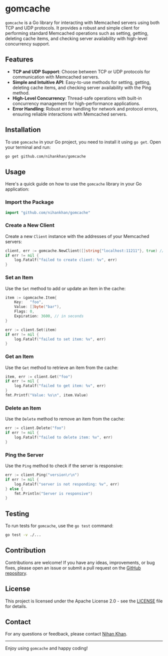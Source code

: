 # gomcache

`gomcache` is a Go library for interacting with Memcached servers using both TCP and UDP protocols. It provides a robust and simple client for performing standard Memcached operations such as setting, getting, deleting cache items, and checking server availability with high-level concurrency support.

## Features

- **TCP and UDP Support**: Choose between TCP or UDP protocols for communication with Memcached servers.
- **Simple and Intuitive API**: Easy-to-use methods for setting, getting, deleting cache items, and checking server availability with the Ping method.
- **High-Level Concurrency**: Thread-safe operations with built-in concurrency management for high-performance applications.
- **Error Handling**: Robust error handling for network and protocol errors, ensuring reliable interactions with Memcached servers.

## Installation

To use `gomcache` in your Go project, you need to install it using `go get`. Open your terminal and run:

```bash
go get github.com/nihankhan/gomcache
```

## Usage

Here's a quick guide on how to use the `gomcache` library in your Go application:

### Import the Package

```go
import "github.com/nihankhan/gomcache"
```

### Create a New Client

Create a new `Client` instance with the addresses of your Memcached servers:

```go
client, err := gomcache.NewClient([]string{"localhost:11211"}, true) // If false disable UDP or true Enable UDP
if err != nil {
    log.Fatalf("failed to create client: %v", err)
}
```

### Set an Item

Use the `Set` method to add or update an item in the cache:

```go
item := &gomcache.Item{
    Key:   "foo",
    Value: []byte("bar"),
    Flags: 0,
    Expiration: 3600, // in seconds
}

err := client.Set(item)
if err != nil {
    log.Fatalf("failed to set item: %v", err)
}
```

### Get an Item

Use the `Get` method to retrieve an item from the cache:

```go
item, err := client.Get("foo")
if err != nil {
    log.Fatalf("failed to get item: %v", err)
}
fmt.Printf("Value: %s\n", item.Value)
```

### Delete an Item

Use the `Delete` method to remove an item from the cache:

```go
err := client.Delete("foo")
if err != nil {
    log.Fatalf("failed to delete item: %v", err)
}
```

### Ping the Server

Use the `Ping` method to check if the server is responsive:

```go
err := client.Ping("version\r\n")
if err != nil {
    log.Fatalf("server is not responding: %v", err)
} else {
    fmt.Println("Server is responsive")
}
```

## Testing

To run tests for `gomcache`, use the `go test` command:

```bash
go test -v ./...
```

## Contribution

Contributions are welcome! If you have any ideas, improvements, or bug fixes, please open an issue or submit a pull request on the [GitHub repository](https://github.com/nihankhan/gomcache).

## License

This project is licensed under the Apache License 2.0 - see the [LICENSE](LICENSE) file for details.

## Contact

For any questions or feedback, please contact [Nihan Khan](mailto:nihan.khan@outlook.com).

---

Enjoy using `gomcache` and happy coding!

